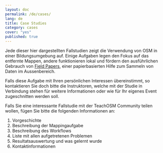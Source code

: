 ```yaml
---
layout: doc
permalink: /de/cases/
lang: de
title: Case Studies
category: cases
cover: "yes"
published: true
---
```


Jede dieser hier dargestellten Fallstudien zeigt die Verwendung von OSM in einer Bildungsumgebung auf. Einige Aufgaben legen den Fokus auf das entfernte Mappen, andere funktionieren lokal und fördern den ausführlichen Gebrauch von [Field Papers](http://fieldpapers.org/), einer papierbasierten Hilfe zum Sammeln von Daten im Aussenbereich.

Falls diese Aufgabe mit Ihren persönlichen Interessen übereinstimmt, so kontaktieren Sie doch bitte die Instruktoren, welche mit der Studie in Verbindung stehen für weitere Informationen oder wie für Ihr eigenes Event zugeschnitten werden soll.

Falls Sie eine interessante Fallstudie mit der TeachOSM Community teilen wollen, fügen Sie bitte die folgenden Informationen an:

1. Vorgeschichte
2. Beschreibung der Mappingaufgabe
3. Beschreibung des Workflows
4. Liste mit allen aufgetretenen Problemen
5. Resultatsauswertung und was gelernt wurde
6. Kontaktinformationen
